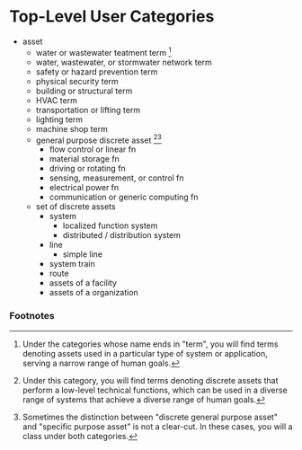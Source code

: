 # Top-Level User Categories
* asset
    * water or wastewater teatment term [^1]
    * water, wastewater, or stormwater network term
    * safety or hazard prevention term
    * physical security term
    * building or structural term
    * HVAC term
    * transportation or lifting term
    * lighting term
    * machine shop term
    * general purpose discrete asset [^2][^3]
        * flow control or linear fn
        * material storage fn
        * driving or rotating fn
        * sensing, measurement, or control fn
        * electrical power fn
        * communication or generic computing fn
    * set of discrete assets
        * system
            * localized function system
            * distributed / distribution system
        * line
            * simple line
        * system train
        * route
        * assets of a facility
        * assets of a organization

### Footnotes
[^1]: Under the categories whose name ends in "term", you will find terms denoting assets used in a particular type of system or application, serving a narrow range of human goals.
[^2]: Under this category, you will find terms denoting discrete assets that perform a low-level technical functions, which can be used in a diverse range of systems that achieve a diverse range of human goals.
[^3]: Sometimes the distinction between "discrete general purpose asset" and "specific purpose asset" is not a clear-cut. In these cases, you will a class under both categories.